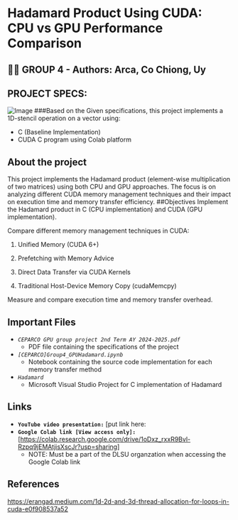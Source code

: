 # Hadamard Product Using CUDA: CPU vs GPU Performance Comparison
## 👨‍💻 GROUP 4 - Authors: Arca, Co Chiong, Uy
## PROJECT SPECS:
![Image](https://github.com/user-attachments/assets/ed1c1309-5781-4a9c-91be-39ef8d98a9a4)
###Based on the Given specifications, this project implements a 1D-stencil operation on a vector using:
- C (Baseline Implementation)
- CUDA C program using Colab platform
## About the project
This project implements the Hadamard product (element-wise multiplication of two matrices) using both CPU and GPU approaches. The focus is on analyzing different CUDA memory management techniques and their impact on execution time and memory transfer efficiency.
##Objectives
Implement the Hadamard product in C (CPU implementation) and CUDA (GPU implementation).

Compare different memory management techniques in CUDA:

  1. Unified Memory (CUDA 6+)

  2. Prefetching with Memory Advice

  3. Direct Data Transfer via CUDA Kernels

  4. Traditional Host-Device Memory Copy (cudaMemcpy)

Measure and compare execution time and memory transfer overhead.
## Important Files
- *`CEPARCO GPU group project 2nd Term AY 2024-2025.pdf`*
    - PDF file containing the specifications of the project
- *`[CEPARCO]Group4_GPUHadamard.ipynb`*
    - Notebook containing the source code implementation for each memory transfer method
- *`Hadamard`*
    - Microsoft Visual Studio Project for C implementation of Hadamard
## Links
- **`YouTube video presentation:`** [put link here:
- **`Google Colab link [View access only]:`** [https://colab.research.google.com/drive/1oDxz_rxxR9Bvl-Rzpq9jEMAtjisXscJr?usp=sharing]
    - NOTE: Must be a part of the DLSU organzation when accessing the Google Colab link
## References
https://erangad.medium.com/1d-2d-and-3d-thread-allocation-for-loops-in-cuda-e0f908537a52 
